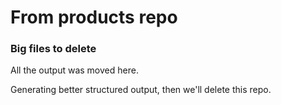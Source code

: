 # From products repo

### Big files to delete

All the output was moved here.

Generating better structured output, then we'll delete this repo.
